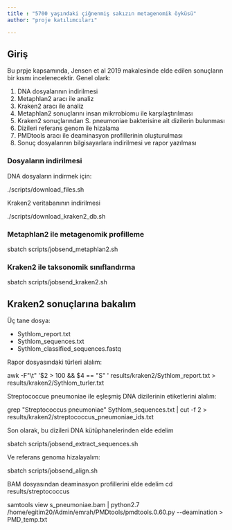 ```yaml
---
title : "5700 yaşındaki çiğnenmiş sakızın metagenomik öyküsü"
author: "proje katılımcıları"

---
```



## Giriş

Bu prpje kapsamında, Jensen et al 2019 makalesinde elde edilen sonuçların bir kısmı incelenecektir. Genel olark:

1. DNA dosyalarının indirilmesi
2. Metaphlan2 aracı ile analiz
3. Kraken2 aracı ile analiz
4. Metaphlan2 sonuçlarını insan mikrrobiomu ile karşılaştırılması
5. Kraken2 sonuçlarından S. pneumoniae bakterisine ait dizilerin bulunması
6. Dizileri referans genom ile hizalama
7. PMDtools aracı ile deaminasyon profillerinin oluşturulması
8. Sonuç dosyalarının bilgisayarlara indirilmesi ve rapor yazılması

### Dosyaların indirilmesi

DNA dosyaların indirmek için:

./scripts/download_files.sh

Kraken2 veritabanının indirilmesi

./scripts/download_kraken2_db.sh

### Metaphlan2 ile metagenomik profilleme

sbatch scripts/jobsend_metaphlan2.sh


### Kraken2 ile taksonomik sınıflandırma

sbatch scripts/jobsend_kraken2.sh

## Kraken2 sonuçlarına bakalım

Üç tane dosya:

- Sythlom_report.txt
- Sythlom_sequences.txt
- Sythlom_classified_sequences.fastq


Rapor dosyasındaki türleri alalım:

awk -F"\t" '$2 > 100 && $4 == "S" ' results/kraken2/Sythlom_report.txt > results/kraken2/Sythlom_turler.txt


Streptococcue pneumoniae ile eşleşmiş DNA dizilerinin etiketlerini alalım:

grep "Streptococcus pneumoniae" Sythlom_sequences.txt | cut -f 2 > results/kraken2/streptococcus_pneumoniae_ids.txt


Son olarak, bu dizileri DNA kütüphanelerinden elde edelim

sbatch scripts/jobsend_extract_sequences.sh

Ve referans genoma hizalayalım:

sbatch scripts/jobsend_align.sh


BAM dosyasından deaminasyon profillerini elde edelim
cd results/streptococcus

samtools view s_pneumoniae.bam | python2.7 /home/egitim20/Admin/emrah/PMDtools/pmdtools.0.60.py --deamination > PMD_temp.txt


